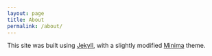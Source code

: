 ```yaml
---
layout: page
title: About
permalink: /about/
---
```


This site was built using [Jekyll](https://jekyllrb.com/), with a slightly modified [Minima](https://github.com/jekyll/minima) theme.
